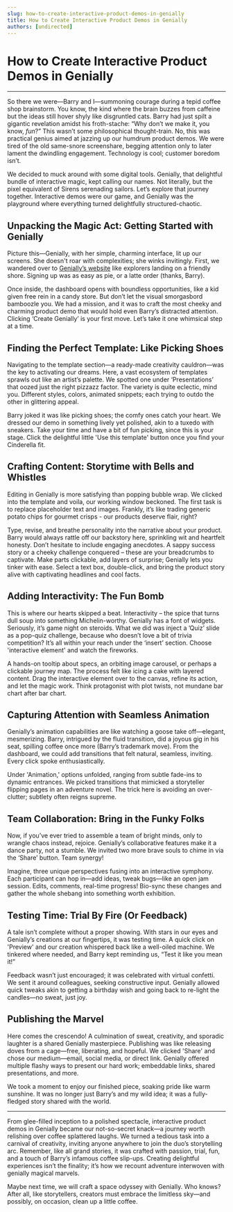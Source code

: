 ```yaml
---
slug: how-to-create-interactive-product-demos-in-genially
title: How to Create Interactive Product Demos in Genially
authors: [undirected]
---
```



# How to Create Interactive Product Demos in Genially

---

So there we were—Barry and I—summoning courage during a tepid coffee shop brainstorm. You know, the kind where the brain buzzes from caffeine but the ideas still hover shyly like disgruntled cats. Barry had just spilt a gigantic revelation amidst his froth-stache: “Why don’t we make it, you know, *fun*?” This wasn’t some philosophical thought-train. No, this was practical genius aimed at jazzing up our humdrum product demos. We were tired of the old same-snore screenshare, begging attention only to later lament the dwindling engagement. Technology is cool; customer boredom isn’t.

We decided to muck around with some digital tools. Genially, that delightful bundle of interactive magic, kept calling our names. Not literally, but the pixel equivalent of Sirens serenading sailors. Let’s explore that journey together. Interactive demos were our game, and Genially was the playground where everything turned delightfully structured-chaotic.

## **Unpacking the Magic Act: Getting Started with Genially**

Picture this—Genially, with her simple, charming interface, lit up our screens. She doesn't roar with complexities; she winks invitingly. First, we wandered over to [Genially’s website](https://www.genial.ly) like explorers landing on a friendly shore. Signing up was as easy as pie, or a latte order (thanks, Barry). 

Once inside, the dashboard opens with boundless opportunities, like a kid given free rein in a candy store. But don’t let the visual smorgasbord bamboozle you. We had a mission, and it was to craft the most cheeky and charming product demo that would hold even Barry’s distracted attention. Clicking ‘Create Genially’ is your first move. Let’s take it one whimsical step at a time.

## **Finding the Perfect Template: Like Picking Shoes**

Navigating to the template section—a ready-made creativity cauldron—was the key to activating our dreams. Here, a vast ecosystem of templates sprawls out like an artist’s palette. We spotted one under ‘Presentations’ that oozed just the right pizzazz factor. The variety is quite eclectic, mind you. Different styles, colors, animated snippets; each trying to outdo the other in glittering appeal.

Barry joked it was like picking shoes; the comfy ones catch your heart. We dressed our demo in something lively yet polished, akin to a tuxedo with sneakers. Take your time and have a bit of fun picking, since this is your stage. Click the delightful little 'Use this template' button once you find your Cinderella fit.

## **Crafting Content: Storytime with Bells and Whistles**

Editing in Genially is more satisfying than popping bubble wrap. We clicked into the template and voila, our working window beckoned. The first task is to replace placeholder text and images. Frankly, it’s like trading generic potato chips for gourmet crisps - our products deserve flair, right?

Type, revise, and breathe personality into the narrative about your product. Barry would always rattle off our backstory here, sprinkling wit and heartfelt honesty. Don’t hesitate to include engaging anecdotes. A sappy success story or a cheeky challenge conquered – these are your breadcrumbs to captivate. Make parts clickable, add layers of surprise; Genially lets you tinker with ease. Select a text box, double-click, and bring the product story alive with captivating headlines and cool facts.

## **Adding Interactivity: The Fun Bomb**

This is where our hearts skipped a beat. Interactivity – the spice that turns dull soup into something Michelin-worthy. Genially has a font of widgets. Seriously, it’s game night on steroids. What we did was inject a ’Quiz’ slide as a pop-quiz challenge, because who doesn’t love a bit of trivia competition? It’s all within your reach under the ‘insert’ section. Choose 'interactive element' and watch the fireworks.

A hands-on tooltip about specs, an orbiting image carousel, or perhaps a clickable journey map. The process felt like icing a cake with layered content. Drag the interactive element over to the canvas, refine its action, and let the magic work. Think protagonist with plot twists, not mundane bar chart after bar chart.

## **Capturing Attention with Seamless Animation**

Genially’s animation capabilities are like watching a goose take off—elegant, mesmerizing. Barry, intrigued by the fluid transition, did a joyous gig in his seat, spilling coffee once more (Barry’s trademark move). From the dashboard, we could add transitions that felt natural, seamless, inviting. Every click spoke enthusiastically.

Under 'Animation,' options unfolded, ranging from subtle fade-ins to dynamic entrances. We picked transitions that mimicked a storyteller flipping pages in an adventure novel. The trick here is avoiding an over-clutter; subtlety often reigns supreme.

## **Team Collaboration: Bring in the Funky Folks**

Now, if you’ve ever tried to assemble a team of bright minds, only to wrangle chaos instead, rejoice. Genially’s collaborative features make it a dance party, not a stumble. We invited two more brave souls to chime in via the ‘Share’ button. Team synergy!

Imagine, three unique perspectives fusing into an interactive symphony. Each participant can hop in—add ideas, tweak bugs—like an open jam session. Edits, comments, real-time progress! Bio-sync these changes and gather the whole shebang into something worth exhibition.

## **Testing Time: Trial By Fire (Or Feedback)**

A tale isn’t complete without a proper showing. With stars in our eyes and Genially’s creations at our fingertips, it was testing time. A quick click on 'Preview' and our creation whispered back like a well-oiled machine. We tinkered where needed, and Barry kept reminding us, “Test it like you mean it!”

Feedback wasn’t just encouraged; it was celebrated with virtual confetti. We sent it around colleagues, seeking constructive input. Genially allowed quick tweaks akin to getting a birthday wish and going back to re-light the candles—no sweat, just joy.

## **Publishing the Marvel**

Here comes the crescendo! A culmination of sweat, creativity, and sporadic laughter is a shared Genially masterpiece. Publishing was like releasing doves from a cage—free, liberating, and hopeful. We clicked 'Share' and chose our medium—email, social media, or direct link. Genially offered multiple flashy ways to present our hard work; embeddable links, shared presentations, and more.

We took a moment to enjoy our finished piece, soaking pride like warm sunshine. It was no longer just Barry’s and my wild idea; it was a fully-fledged story shared with the world.

---

From glee-filled inception to a polished spectacle, interactive product demos in Genially became our not-so-secret knack—a journey worth relishing over coffee splattered laughs. We turned a tedious task into a carnival of creativity, inviting anyone anywhere to join the duo’s storytelling arc. Remember, like all grand stories, it was crafted with passion, trial, fun, and a touch of Barry’s infamous coffee slip-ups. Creating delightful experiences isn’t the finality; it’s how we recount adventure interwoven with genially magical marvels.

Maybe next time, we will craft a space odyssey with Genially. Who knows? After all, like storytellers, creators must embrace the limitless sky—and possibly, on occasion, clean up a little coffee.